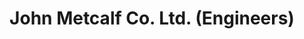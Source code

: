 ---
title: John Metcalf Co. Ltd. (Engineers)
layout: about
permalink: /metcalf.html
# include CollectionBuilder info at bottom
# credits: true
# Edit the markdown on in this file to describe your collection
# Look in _includes/feature for options to easily add features to the page
---